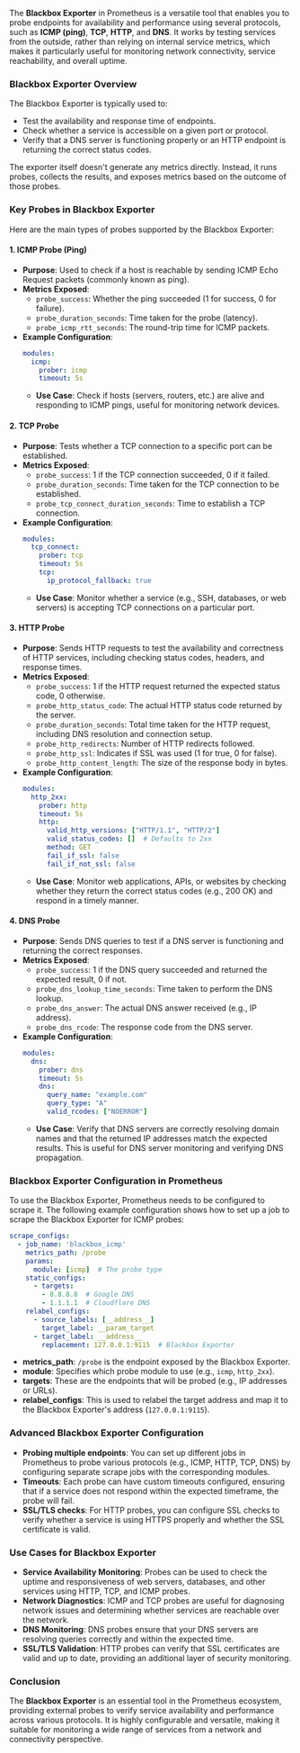 
The **Blackbox Exporter** in Prometheus is a versatile tool that enables you to probe endpoints for availability and performance using several protocols, such as **ICMP (ping)**, **TCP**, **HTTP**, and **DNS**. It works by testing services from the outside, rather than relying on internal service metrics, which makes it particularly useful for monitoring network connectivity, service reachability, and overall uptime.

### **Blackbox Exporter Overview**
The Blackbox Exporter is typically used to:
- Test the availability and response time of endpoints.
- Check whether a service is accessible on a given port or protocol.
- Verify that a DNS server is functioning properly or an HTTP endpoint is returning the correct status codes.

The exporter itself doesn't generate any metrics directly. Instead, it runs probes, collects the results, and exposes metrics based on the outcome of those probes.

### **Key Probes in Blackbox Exporter**
Here are the main types of probes supported by the Blackbox Exporter:

#### **1. ICMP Probe (Ping)**
- **Purpose**: Used to check if a host is reachable by sending ICMP Echo Request packets (commonly known as ping).
- **Metrics Exposed**:
  - `probe_success`: Whether the ping succeeded (1 for success, 0 for failure).
  - `probe_duration_seconds`: Time taken for the probe (latency).
  - `probe_icmp_rtt_seconds`: The round-trip time for ICMP packets.
- **Example Configuration**:
  ```yaml
  modules:
    icmp:
      prober: icmp
      timeout: 5s
  ```
  - **Use Case**: Check if hosts (servers, routers, etc.) are alive and responding to ICMP pings, useful for monitoring network devices.

#### **2. TCP Probe**
- **Purpose**: Tests whether a TCP connection to a specific port can be established.
- **Metrics Exposed**:
  - `probe_success`: 1 if the TCP connection succeeded, 0 if it failed.
  - `probe_duration_seconds`: Time taken for the TCP connection to be established.
  - `probe_tcp_connect_duration_seconds`: Time to establish a TCP connection.
- **Example Configuration**:
  ```yaml
  modules:
    tcp_connect:
      prober: tcp
      timeout: 5s
      tcp:
        ip_protocol_fallback: true
  ```
  - **Use Case**: Monitor whether a service (e.g., SSH, databases, or web servers) is accepting TCP connections on a particular port.

#### **3. HTTP Probe**
- **Purpose**: Sends HTTP requests to test the availability and correctness of HTTP services, including checking status codes, headers, and response times.
- **Metrics Exposed**:
  - `probe_success`: 1 if the HTTP request returned the expected status code, 0 otherwise.
  - `probe_http_status_code`: The actual HTTP status code returned by the server.
  - `probe_duration_seconds`: Total time taken for the HTTP request, including DNS resolution and connection setup.
  - `probe_http_redirects`: Number of HTTP redirects followed.
  - `probe_http_ssl`: Indicates if SSL was used (1 for true, 0 for false).
  - `probe_http_content_length`: The size of the response body in bytes.
- **Example Configuration**:
  ```yaml
  modules:
    http_2xx:
      prober: http
      timeout: 5s
      http:
        valid_http_versions: ["HTTP/1.1", "HTTP/2"]
        valid_status_codes: []  # Defaults to 2xx
        method: GET
        fail_if_ssl: false
        fail_if_not_ssl: false
  ```
  - **Use Case**: Monitor web applications, APIs, or websites by checking whether they return the correct status codes (e.g., 200 OK) and respond in a timely manner.

#### **4. DNS Probe**
- **Purpose**: Sends DNS queries to test if a DNS server is functioning and returning the correct responses.
- **Metrics Exposed**:
  - `probe_success`: 1 if the DNS query succeeded and returned the expected result, 0 if not.
  - `probe_dns_lookup_time_seconds`: Time taken to perform the DNS lookup.
  - `probe_dns_answer`: The actual DNS answer received (e.g., IP address).
  - `probe_dns_rcode`: The response code from the DNS server.
- **Example Configuration**:
  ```yaml
  modules:
    dns:
      prober: dns
      timeout: 5s
      dns:
        query_name: "example.com"
        query_type: "A"
        valid_rcodes: ["NOERROR"]
  ```
  - **Use Case**: Verify that DNS servers are correctly resolving domain names and that the returned IP addresses match the expected results. This is useful for DNS server monitoring and verifying DNS propagation.

### **Blackbox Exporter Configuration in Prometheus**
To use the Blackbox Exporter, Prometheus needs to be configured to scrape it. The following example configuration shows how to set up a job to scrape the Blackbox Exporter for ICMP probes:

```yaml
scrape_configs:
  - job_name: 'blackbox_icmp'
    metrics_path: /probe
    params:
      module: [icmp]  # The probe type
    static_configs:
      - targets:
        - 8.8.8.8  # Google DNS
        - 1.1.1.1  # Cloudflare DNS
    relabel_configs:
      - source_labels: [__address__]
        target_label: __param_target
      - target_label: __address__
        replacement: 127.0.0.1:9115  # Blackbox Exporter
```

- **metrics_path**: `/probe` is the endpoint exposed by the Blackbox Exporter.
- **module**: Specifies which probe module to use (e.g., `icmp`, `http_2xx`).
- **targets**: These are the endpoints that will be probed (e.g., IP addresses or URLs).
- **relabel_configs**: This is used to relabel the target address and map it to the Blackbox Exporter's address (`127.0.0.1:9115`).

### **Advanced Blackbox Exporter Configuration**
- **Probing multiple endpoints**: You can set up different jobs in Prometheus to probe various protocols (e.g., ICMP, HTTP, TCP, DNS) by configuring separate scrape jobs with the corresponding modules.
- **Timeouts**: Each probe can have custom timeouts configured, ensuring that if a service does not respond within the expected timeframe, the probe will fail.
- **SSL/TLS checks**: For HTTP probes, you can configure SSL checks to verify whether a service is using HTTPS properly and whether the SSL certificate is valid.

### **Use Cases for Blackbox Exporter**
- **Service Availability Monitoring**: Probes can be used to check the uptime and responsiveness of web servers, databases, and other services using HTTP, TCP, and ICMP probes.
- **Network Diagnostics**: ICMP and TCP probes are useful for diagnosing network issues and determining whether services are reachable over the network.
- **DNS Monitoring**: DNS probes ensure that your DNS servers are resolving queries correctly and within the expected time.
- **SSL/TLS Validation**: HTTP probes can verify that SSL certificates are valid and up to date, providing an additional layer of security monitoring.

### Conclusion
The **Blackbox Exporter** is an essential tool in the Prometheus ecosystem, providing external probes to verify service availability and performance across various protocols. It is highly configurable and versatile, making it suitable for monitoring a wide range of services from a network and connectivity perspective.
